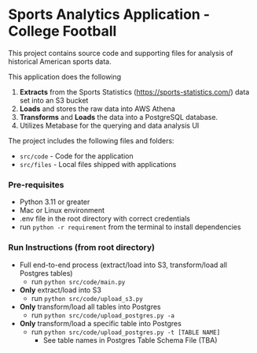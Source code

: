 # Sports Analytics Application - College Football

This project contains source code and supporting files 
for analysis of historical American sports data. 

This application does the following

1. **Extracts** from the Sports Statistics (https://sports-statistics.com/) data set into an S3 bucket
2. **Loads** and stores the raw data into AWS Athena
3. **Transforms** and **Loads** the data into a PostgreSQL database.
4. Utilizes Metabase for the querying and data analysis UI

The project includes the following files and folders:
- `src/code` - Code for the application
- `src/files` - Local files shipped with applications

### Pre-requisites
- Python 3.11 or greater
- Mac or Linux environment
- .env file in the root directory with correct credentials
- run `python -r requirement` from the terminal to install dependencies
### Run Instructions (from root directory)

- Full end-to-end process (extract/load into S3, transform/load all Postgres tables)
  - run `python src/code/main.py`
- **Only** extract/load into S3
  - run `python src/code/upload_s3.py`
- **Only** transform/load all tables into Postgres
  - run `python src/code/upload_postgres.py -a`
- **Only** transform/load a specific table into Postgres
  - run `python src/code/upload_postgres.py -t [TABLE NAME]`
    - See table names in Postgres Table Schema File (TBA)



